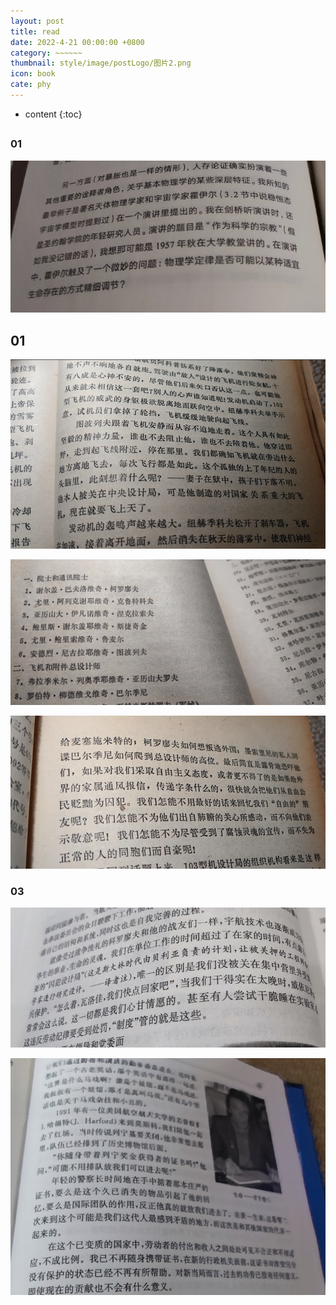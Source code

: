 ```yaml
---
layout: post
title: read
date: 2022-4-21 00:00:00 +0800
category: ~~~~~~
thumbnail: style/image/postLogo/图片2.png
icon: book
cate: phy
---
```



* content
{:toc}



## 



### 01

![1665596329839](style/image/ALL_MY_MD_2/1665596329839.png)




## 01

![1665596037850](style/image/ALL_MY_MD_2/1665596037850.png)



![1665596087342](style/image/ALL_MY_MD_2/1665596087342.png)

![1665596559449](style/image/ALL_MY_MD_2/1665596559449.png)



### 03

![1665596491131](style/image/ALL_MY_MD_2/1665596491131.png)

![1665596425775](style/image/ALL_MY_MD_2/1665596425775.png)